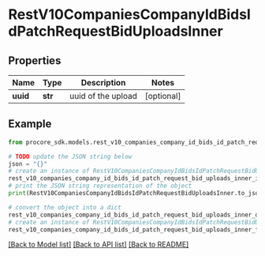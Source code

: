 # RestV10CompaniesCompanyIdBidsIdPatchRequestBidUploadsInner


## Properties

Name | Type | Description | Notes
------------ | ------------- | ------------- | -------------
**uuid** | **str** | uuid of the upload | [optional] 

## Example

```python
from procore_sdk.models.rest_v10_companies_company_id_bids_id_patch_request_bid_uploads_inner import RestV10CompaniesCompanyIdBidsIdPatchRequestBidUploadsInner

# TODO update the JSON string below
json = "{}"
# create an instance of RestV10CompaniesCompanyIdBidsIdPatchRequestBidUploadsInner from a JSON string
rest_v10_companies_company_id_bids_id_patch_request_bid_uploads_inner_instance = RestV10CompaniesCompanyIdBidsIdPatchRequestBidUploadsInner.from_json(json)
# print the JSON string representation of the object
print(RestV10CompaniesCompanyIdBidsIdPatchRequestBidUploadsInner.to_json())

# convert the object into a dict
rest_v10_companies_company_id_bids_id_patch_request_bid_uploads_inner_dict = rest_v10_companies_company_id_bids_id_patch_request_bid_uploads_inner_instance.to_dict()
# create an instance of RestV10CompaniesCompanyIdBidsIdPatchRequestBidUploadsInner from a dict
rest_v10_companies_company_id_bids_id_patch_request_bid_uploads_inner_from_dict = RestV10CompaniesCompanyIdBidsIdPatchRequestBidUploadsInner.from_dict(rest_v10_companies_company_id_bids_id_patch_request_bid_uploads_inner_dict)
```
[[Back to Model list]](../README.md#documentation-for-models) [[Back to API list]](../README.md#documentation-for-api-endpoints) [[Back to README]](../README.md)


